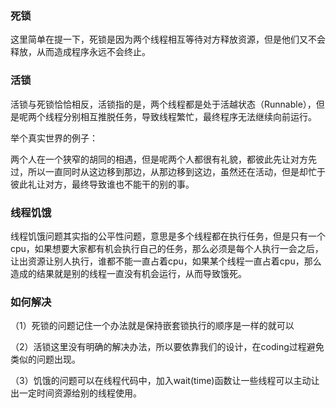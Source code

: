 ### 死锁

这里简单在提一下，死锁是因为两个线程相互等待对方释放资源，但是他们又不会释放，从而造成程序永远不会终止。

### 活锁

活锁与死锁恰恰相反，活锁指的是，两个线程都是处于活越状态（Runnable），但是呢两个线程分别相互推脱任务，导致线程繁忙，最终程序无法继续向前运行。

举个真实世界的例子：

两个人在一个狭窄的胡同的相遇，但是呢两个人都很有礼貌，都彼此先让对方先过，所以一直同时从这边移到那边，从那边移到这边，虽然还在活动，但是却忙于彼此礼让对方，最终导致谁也不能干的别的事。

### 线程饥饿

线程饥饿问题其实指的公平性问题，意思是多个线程都在执行任务，但是只有一个cpu，如果想要大家都有机会执行自己的任务，那么必须是每个人执行一会之后，让出资源让别人执行，谁都不能一直占着cpu，如果某个线程一直占着cpu，那么造成的结果就是别的线程一直没有机会运行，从而导致饿死。

### 如何解决

（1）死锁的问题记住一个办法就是保持嵌套锁执行的顺序是一样的就可以

（2）活锁这里没有明确的解决办法，所以要依靠我们的设计，在coding过程避免类似的问题出现。

（3）饥饿的问题可以在线程代码中，加入wait(time)函数让一些线程可以主动让出一定时间资源给别的线程使用。

